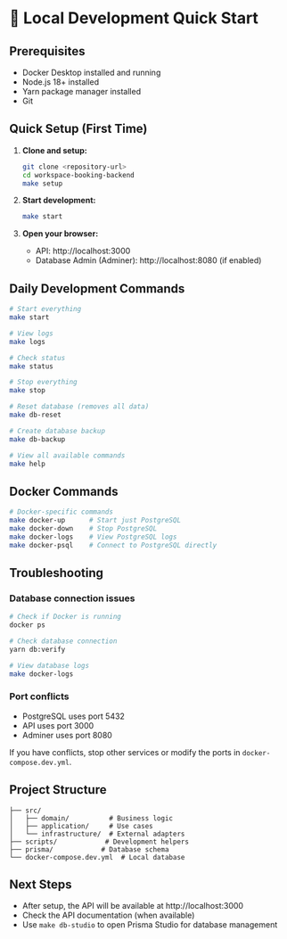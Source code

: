 # 🚀 Local Development Quick Start

## Prerequisites

- Docker Desktop installed and running
- Node.js 18+ installed
- Yarn package manager installed
- Git

## Quick Setup (First Time)

1. **Clone and setup:**

   ```bash
   git clone <repository-url>
   cd workspace-booking-backend
   make setup
   ```

2. **Start development:**

   ```bash
   make start
   ```

3. **Open your browser:**
   - API: http://localhost:3000
   - Database Admin (Adminer): http://localhost:8080 (if enabled)

## Daily Development Commands

```bash
# Start everything
make start

# View logs
make logs

# Check status
make status

# Stop everything
make stop

# Reset database (removes all data)
make db-reset

# Create database backup
make db-backup

# View all available commands
make help
```

## Docker Commands

```bash
# Docker-specific commands
make docker-up      # Start just PostgreSQL
make docker-down    # Stop PostgreSQL
make docker-logs    # View PostgreSQL logs
make docker-psql    # Connect to PostgreSQL directly
```

## Troubleshooting

### Database connection issues

```bash
# Check if Docker is running
docker ps

# Check database connection
yarn db:verify

# View database logs
make docker-logs
```

### Port conflicts

- PostgreSQL uses port 5432
- API uses port 3000
- Adminer uses port 8080

If you have conflicts, stop other services or modify the ports in `docker-compose.dev.yml`.

## Project Structure

```
├── src/
│   ├── domain/          # Business logic
│   ├── application/     # Use cases
│   └── infrastructure/  # External adapters
├── scripts/            # Development helpers
├── prisma/            # Database schema
└── docker-compose.dev.yml  # Local database
```

## Next Steps

- After setup, the API will be available at http://localhost:3000
- Check the API documentation (when available)
- Use `make db-studio` to open Prisma Studio for database management
